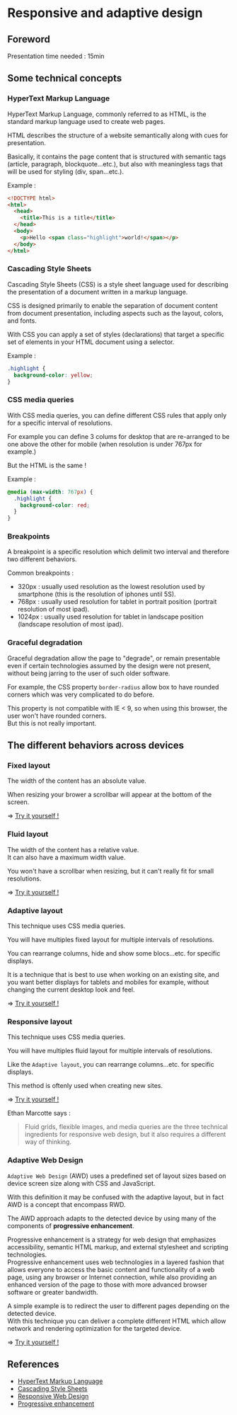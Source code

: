 # Responsive and adaptive design

## Foreword

Presentation time needed : 15min

## Some technical concepts

### HyperText Markup Language

HyperText Markup Language, commonly referred to as HTML, is the standard markup language used to create web pages.

HTML describes the structure of a website semantically along with cues for presentation.

Basically, it contains the page content that is structured with semantic tags (article, paragraph, blockquote...etc.), but also with meaningless tags that will be used for styling (div, span...etc.).

Example :
```HTML
<!DOCTYPE html>
<html>
  <head>
    <title>This is a title</title>
  </head>
  <body>
    <p>Hello <span class="highlight">world!</span></p>
  </body>
</html>
```

### Cascading Style Sheets

Cascading Style Sheets (CSS) is a style sheet language used for describing the presentation of a document written in a markup language.

CSS is designed primarily to enable the separation of document content from document presentation, including aspects such as the layout, colors, and fonts.

With CSS you can apply a set of styles (declarations) that target a specific set of elements in your HTML document using a selector.

Example :
```CSS
.highlight {
  background-color: yellow;
}
```

### CSS media queries

With CSS media queries, you can define different CSS rules that apply only for a specific interval of resolutions.

For example you can define 3 colums for desktop that are re-arranged to be one above the other for mobile (when resolution is under 767px for example.)

But the HTML is the same !

Example :
```CSS
@media (max-width: 767px) {
  .highlight {
    background-color: red;
  }
}
```

### Breakpoints

A breakpoint is a specific resolution which delimit two interval and therefore two different behaviors.

Common breakpoints :
* 320px : usually used resolution as the lowest resolution used by smartphone (this is the resolution of iphones until 5S).
* 768px : usually used resolution for tablet in portrait position (portrait resolution of most ipad).
* 1024px : usually used resolution for tablet in landscape position (landscape resolution of most ipad).

### Graceful degradation

Graceful degradation allow the page to "degrade", or remain presentable even if certain technologies assumed by the design were not present, without being jarring to the user of such older software.

For example, the CSS property `border-radius` allow box to have rounded corners which was very complicated to do before.

This property is not compatible with IE < 9, so when using this browser, the user won't have rounded corners.  
But this is not really important.

## The different behaviors across devices

### Fixed layout

The width of the content has an absolute value.

When resizing your brower a scrollbar will appear at the bottom of the screen.

=> [Try it yourself !](http://tonai.github.io/Lightning-talks/Frontend/01_Responsive-and-adaptive-design/fixed.html)

### Fluid layout

The width of the content has a relative value.  
It can also have a maximum width value.

You won't have a scrollbar when resizing, but it can't really fit for small resolutions.

=> [Try it yourself !](http://tonai.github.io/Lightning-talks/Frontend/01_Responsive-and-adaptive-design/fluid.html)

### Adaptive layout

This technique uses CSS media queries.

You will have multiples fixed layout for multiple intervals of resolutions.

You can rearrange columns, hide and show some blocs...etc. for specific displays.

It is a technique that is best to use when working on an existing site, and you want better displays for tablets and mobiles for example, without changing the current desktop look and feel.

=> [Try it yourself !](http://tonai.github.io/Lightning-talks/Frontend/01_Responsive-and-adaptive-design/adaptive-layout.html)

### Responsive layout

This technique uses CSS media queries.

You will have multiples fluid layout for multiple intervals of resolutions.

Like the `Adaptive layout`, you can rearrange columns...etc. for specific displays.

This method is oftenly used when creating new sites.

=> [Try it yourself !](http://tonai.github.io/Lightning-talks/Frontend/01_Responsive-and-adaptive-design/responsive-layout.html)

Ethan Marcotte says :
> Fluid grids, flexible images, and media queries are the three technical ingredients for responsive web design, but it also requires a different way of thinking.

### Adaptive Web Design

`Adaptive Web Design` (AWD) uses a predefined set of layout sizes based on device screen size along with CSS and JavaScript.

With this definition it may be confused with the adaptive layout, but in fact AWD is a concept that encompass
RWD.

The AWD approach adapts to the detected device by using many of the components of **progressive enhancement**.

Progressive enhancement is a strategy for web design that emphasizes accessibility, semantic HTML markup, and external stylesheet and scripting technologies.  
Progressive enhancement uses web technologies in a layered fashion that allows everyone to access the basic content and functionality of a web page, using any browser or Internet connection, while also providing an enhanced version of the page to those with more advanced browser software or greater bandwidth.

A simple example is to redirect the user to different pages depending on the detected device.  
With this technique you can deliver a complete different HTML which allow network and rendering optimization for the targeted device.

=> [Try it yourself !](http://tonai.github.io/Lightning-talks/Frontend/01_Responsive-and-adaptive-design/adaptive-design-desktop.html)

## References

* [HyperText Markup Language][HTML]
* [Cascading Style Sheets][CSS]
* [Responsive Web Design][RWD]
* [Progressive enhancement][PE]

[HTML]: https://en.wikipedia.org/wiki/HTML
[CSS]: https://en.wikipedia.org/wiki/Cascading_Style_Sheets
[RWD]: http://alistapart.com/article/responsive-web-design
[PE]: https://en.wikipedia.org/wiki/Progressive_enhancement
